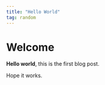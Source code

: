 ```yaml
---
title: "Hello World"
tag: random
---
```


# Welcome
**Hello world**, this is the first blog post.

Hope it works.